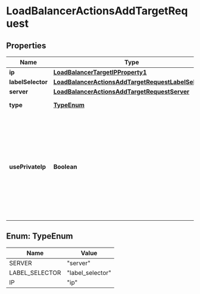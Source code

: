 

# LoadBalancerActionsAddTargetRequest


## Properties

| Name | Type | Description | Notes |
|------------ | ------------- | ------------- | -------------|
|**ip** | [**LoadBalancerTargetIPProperty1**](LoadBalancerTargetIPProperty1.md) |  |  [optional] |
|**labelSelector** | [**LoadBalancerActionsAddTargetRequestLabelSelector**](LoadBalancerActionsAddTargetRequestLabelSelector.md) |  |  [optional] |
|**server** | [**LoadBalancerActionsAddTargetRequestServer**](LoadBalancerActionsAddTargetRequestServer.md) |  |  [optional] |
|**type** | [**TypeEnum**](#TypeEnum) | Type of the resource |  |
|**usePrivateIp** | **Boolean** | Use the private network IP instead of the public IP of the Server, requires the Server and Load Balancer to be in the same network. |  [optional] |



## Enum: TypeEnum

| Name | Value |
|---- | -----|
| SERVER | &quot;server&quot; |
| LABEL_SELECTOR | &quot;label_selector&quot; |
| IP | &quot;ip&quot; |



